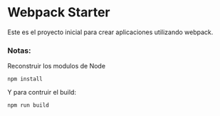 # Webpack Starter 

Este es el proyecto inicial para crear aplicaciones utilizando webpack.


### Notas: 
Reconstruir los modulos de Node
```
npm install
```

Y para contruir el build: 
```
npm run build
```
